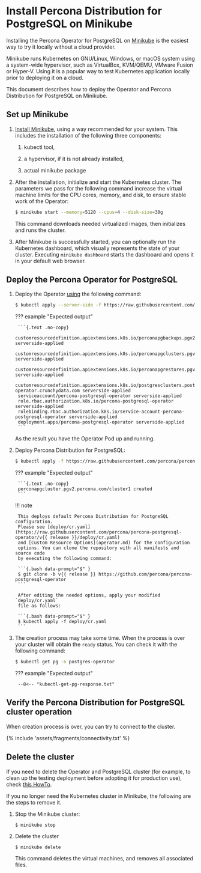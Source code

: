 # Install Percona Distribution for PostgreSQL on Minikube

Installing the Percona Operator for PostgreSQL on [Minikube](https://github.com/kubernetes/minikube)
is the easiest way to try it locally without a cloud provider. 

Minikube runs
Kubernetes on GNU/Linux, Windows, or macOS system using a system-wide
hypervisor, such as VirtualBox, KVM/QEMU, VMware Fusion or Hyper-V. Using it is
a popular way to test Kubernetes application locally prior to deploying it on a
cloud.

This document describes how to deploy the Operator and Percona Distribution
for PostgreSQL on Minikube.

## Set up Minikube

1. [Install Minikube](https://kubernetes.io/docs/tasks/tools/install-minikube/), using a way recommended for your system. This includes the installation of the following three components:

    1. kubectl tool,

    2. a hypervisor, if it is not already installed,

    3. actual minikube package

    
2. After the installation, initialize and start the Kubernetes cluster. The parameters we pass for the following command increase the virtual machine limits for the CPU cores, memory, and disk, to ensure stable work of the Operator:

    ```{.bash data-prompt="$"}
    $ minikube start --memory=5120 --cpus=4 --disk-size=30g
    ```

    This command downloads needed virtualized images, then initializes and runs the
    cluster. 

3. After Minikube is successfully started, you can optionally run the
    Kubernetes dashboard, which visually represents the state of your cluster.
    Executing `minikube dashboard` starts the dashboard and opens it in your
    default web browser.

## Deploy the Percona Operator for PostgreSQL 

1. Deploy the Operator [using](https://kubernetes.io/docs/reference/using-api/server-side-apply/) the following command:

    ```{.bash data-prompt="$" }
    $ kubectl apply --server-side -f https://raw.githubusercontent.com/percona/percona-postgresql-operator/v{{ release }}/deploy/bundle.yaml
    ```

    ??? example "Expected output"

        ```{.text .no-copy}
        customresourcedefinition.apiextensions.k8s.io/perconapgbackups.pgv2.percona.com serverside-applied
        customresourcedefinition.apiextensions.k8s.io/perconapgclusters.pgv2.percona.com serverside-applied
        customresourcedefinition.apiextensions.k8s.io/perconapgrestores.pgv2.percona.com serverside-applied
        customresourcedefinition.apiextensions.k8s.io/postgresclusters.postgres-operator.crunchydata.com serverside-applied
        serviceaccount/percona-postgresql-operator serverside-applied
        role.rbac.authorization.k8s.io/percona-postgresql-operator serverside-applied
        rolebinding.rbac.authorization.k8s.io/service-account-percona-postgresql-operator serverside-applied
        deployment.apps/percona-postgresql-operator serverside-applied
        ```

    As the result you have the Operator Pod up and running.

2. Deploy Percona Distribution for PostgreSQL:

    ```{.bash data-prompt="$" }
    $ kubectl apply -f https://raw.githubusercontent.com/percona/percona-postgresql-operator/v{{ release }}/deploy/cr.yaml
    ```

    ??? example "Expected output"

        ```{.text .no-copy}
        perconapgcluster.pgv2.percona.com/cluster1 created
        ```

    !!! note 

        This deploys default Percona Distribution for PostgreSQL configuration.
        Please see [deploy/cr.yaml](https://raw.githubusercontent.com/percona/percona-postgresql-operator/v{{ release }}/deploy/cr.yaml)
        and [Custom Resource Options](operator.md) for the configuration
        options. You can clone the repository with all manifests and source code
        by executing the following command:

        ```{.bash data-prompt="$" }
        $ git clone -b v{{ release }} https://github.com/percona/percona-postgresql-operator
        ```

        After editing the needed options, apply your modified `deploy/cr.yaml`
        file as follows:

        ```{.bash data-prompt="$" }
        $ kubectl apply -f deploy/cr.yaml
        ```

3. The creation process may take some time. When the process is over your
    cluster will obtain the `ready` status. You can check it with the following
    command:
   
    ``` {.bash data-prompt="$" }
    $ kubectl get pg -n postgres-operator
    ```
    
    ??? example "Expected output"
   
        --8<-- "kubectl-get-pg-response.txt"

## Verify the Percona Distribution for PostgreSQL cluster operation

When creation process is over, you can try to connect to the cluster.

{% include 'assets/fragments/connectivity.txt' %}

## Delete the cluster

If you need to delete the Operator and PostgreSQL cluster (for example, to clean
up the testing deployment before adopting it for production use), check
[this HowTo](delete.md).

If you no longer need the Kubernetes cluster in Minikube, the following are the
steps to remove it. 

1. Stop the Minikube cluster:

    ```
    $ minikube stop
    ```

2. Delete the cluster 

    ```
    $ minikube delete
    ```

    This command deletes the virtual machines, and removes all associated files.


